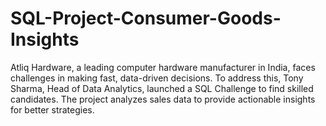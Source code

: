 # SQL-Project-Consumer-Goods-Insights
Atliq Hardware, a leading computer hardware manufacturer in India, faces challenges in making fast, data-driven decisions. To address this, Tony Sharma, Head of Data Analytics, launched a SQL Challenge to find skilled candidates. The project analyzes sales data to provide actionable insights for better strategies.
